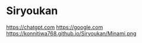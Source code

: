 # Siryoukan
https://chatgpt.com
https://google.com
https://konnitiwa768.github.io/Siryoukan/Minami.png
